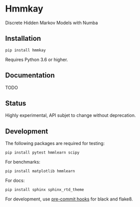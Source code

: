 # Hmmkay

Discrete Hidden Markov Models with Numba

## Installation

    pip install hmmkay

Requires Python 3.6 or higher.

## Documentation

TODO

## Status

Highly experimental, API subjet to change without deprecation.

## Development

The following packages are required for testing:

    pip install pytest hmmlearn scipy

For benchmarks:

    pip install matplotlib hmmlearn

For docs:

    pip install sphinx sphinx_rtd_theme


For development, use [pre-commit
hooks](https://ljvmiranda921.github.io/notebook/2018/06/21/precommits-using-black-and-flake8/)
for black and flake8.
